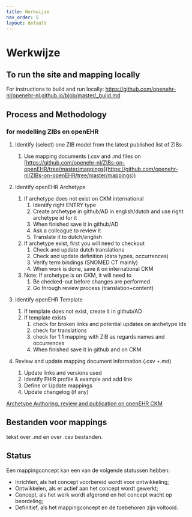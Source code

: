 ```yaml
---
title: Werkwijze
nav_order: 5
layout: default
---
```


# Werkwijze
## To run the site and mapping locally
For instructions to build and run locally: https://github.com/openehr-nl/openehr-nl.github.io/blob/master/_build.md

## Process and Methodology 
### for modelling ZIBs on openEHR

1.  Identify (select) one ZIB model from the latest published list of ZIBs
	  1.  Use mapping documents (.csv and .md files on [https://github.com/openehr-nl/ZIBs-on-openEHR/tree/master/mappings](https://github.com/openehr-nl/ZIBs-on-openEHR/tree/master/mappings))
  
2.  Identify openEHR Archetype
    1. If archetype does not exist on CKM international
        1. Identify right ENTRY type
        2. Create archetype in github/AD in english/dutch and use right archetype id for it
        3. When finished save it in github/AD
        4. Ask a colleague to review it
        5. Translate it to dutch/english
	  2. If archetype exist, first you will need to checkout
         1. Check and update dutch translations
         2. Check and update definition (data types, occurrences)
         3. Verify term bindings (SNOMED CT mainly)
         4.  When work is done, save it on  international CKM
       3. Note: If archetype is on CKM, it will need to
          1. Be checked-out before changes are performed
          2. Go through review process (translation+content) 
3.  Identify openEHR Template
     1.  If template does not exist, create it in github/AD
     2. If template exists
        1. check for broken links and potential updates on archetype Ids
        2. check for translations
        3. check for 1:1 mapping with ZIB as regards names and occurrences
        4.  When finished save it in github and on CKM
 4.  Review and update mapping document information (.csv +.md)
      1.  Update links and versions used
     2. Identify FHIR profile & example and add link
     3. Define or Update mappings
     4. Update changelog (if any)


[Archetype Authoring, review and publication on openEHR CKM](https://openehr.atlassian.net/wiki/spaces/healthmod/pages/2949174/Archetype+authoring+review+and+publication)


## Bestanden voor mappings

tekst over .md en over .csv bestanden.

## Status

Een mappingconcept kan een van de volgende statussen hebben:

 - <span class="label label-purple">Inrichten</span>, als het concept voorbereid wordt voor ontwikkeling;
 - <span class="label label-yellow">Ontwikkelen</span>, als er actief aan het concept wordt gewerkt;
 - <span class="label label-blue">Concept</span>, als het werk wordt afgerond en het concept wacht op beordeling;
 - <span class="label label-green">Definitief</span>, als het mappingconcept en de toebehoren zijn voltooid.

